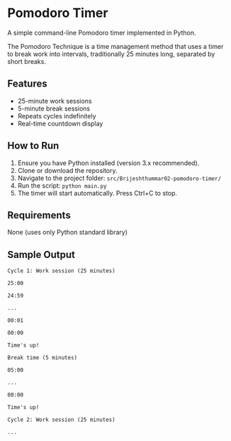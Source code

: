 # Pomodoro Timer

A simple command-line Pomodoro timer implemented in Python.

The Pomodoro Technique is a time management method that uses a timer to break work into intervals, traditionally 25 minutes long, separated by short breaks.

## Features

- 25-minute work sessions
- 5-minute break sessions
- Repeats cycles indefinitely
- Real-time countdown display

## How to Run

1. Ensure you have Python installed (version 3.x recommended).
2. Clone or download the repository.
3. Navigate to the project folder: `src/Brijeshthummar02-pomodoro-timer/`
4. Run the script: `python main.py`
5. The timer will start automatically. Press Ctrl+C to stop.

## Requirements

None (uses only Python standard library)

## Sample Output

```
Cycle 1: Work session (25 minutes)

25:00

24:59

...

00:01

00:00

Time's up!

Break time (5 minutes)

05:00

...

00:00

Time's up!

Cycle 2: Work session (25 minutes)

...
```
